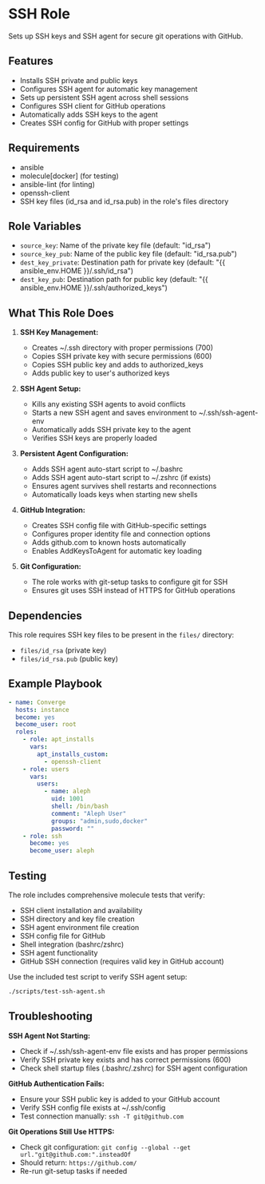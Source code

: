 SSH Role
========

Sets up SSH keys and SSH agent for secure git operations with GitHub.

Features
--------

- Installs SSH private and public keys
- Configures SSH agent for automatic key management
- Sets up persistent SSH agent across shell sessions
- Configures SSH client for GitHub operations
- Automatically adds SSH keys to the agent
- Creates SSH config for GitHub with proper settings

Requirements
------------

- ansible
- molecule[docker] (for testing)
- ansible-lint (for linting)
- openssh-client
- SSH key files (id_rsa and id_rsa.pub) in the role's files directory

Role Variables
--------------

- `source_key`: Name of the private key file (default: "id_rsa")
- `source_key_pub`: Name of the public key file (default: "id_rsa.pub")  
- `dest_key_private`: Destination path for private key (default: "{{ ansible_env.HOME }}/.ssh/id_rsa")
- `dest_key_pub`: Destination path for public key (default: "{{ ansible_env.HOME }}/.ssh/authorized_keys")

What This Role Does
------------------

1. **SSH Key Management:**
   - Creates ~/.ssh directory with proper permissions (700)
   - Copies SSH private key with secure permissions (600)
   - Copies SSH public key and adds to authorized_keys
   - Adds public key to user's authorized keys

2. **SSH Agent Setup:**
   - Kills any existing SSH agents to avoid conflicts
   - Starts a new SSH agent and saves environment to ~/.ssh/ssh-agent-env
   - Automatically adds SSH private key to the agent
   - Verifies SSH keys are properly loaded

3. **Persistent Agent Configuration:**
   - Adds SSH agent auto-start script to ~/.bashrc
   - Adds SSH agent auto-start script to ~/.zshrc (if exists)
   - Ensures agent survives shell restarts and reconnections
   - Automatically loads keys when starting new shells

4. **GitHub Integration:**
   - Creates SSH config file with GitHub-specific settings
   - Configures proper identity file and connection options
   - Adds github.com to known hosts automatically
   - Enables AddKeysToAgent for automatic key loading

5. **Git Configuration:**
   - The role works with git-setup tasks to configure git for SSH
   - Ensures git uses SSH instead of HTTPS for GitHub operations

Dependencies
------------

This role requires SSH key files to be present in the `files/` directory:
- `files/id_rsa` (private key)
- `files/id_rsa.pub` (public key)

Example Playbook
----------------

```yaml
- name: Converge
  hosts: instance
  become: yes
  become_user: root
  roles:
    - role: apt_installs
      vars:
        apt_installs_custom:
          - openssh-client
    - role: users
      vars:
        users:
          - name: aleph
            uid: 1001
            shell: /bin/bash
            comment: "Aleph User"
            groups: "admin,sudo,docker"
            password: ""
    - role: ssh
      become: yes
      become_user: aleph
```

Testing
-------

The role includes comprehensive molecule tests that verify:
- SSH client installation and availability
- SSH directory and key file creation
- SSH agent environment file creation
- SSH config file for GitHub
- Shell integration (bashrc/zshrc)
- SSH agent functionality
- GitHub SSH connection (requires valid key in GitHub account)

Use the included test script to verify SSH agent setup:
```bash
./scripts/test-ssh-agent.sh
```

Troubleshooting
--------------

**SSH Agent Not Starting:**
- Check if ~/.ssh/ssh-agent-env file exists and has proper permissions
- Verify SSH private key exists and has correct permissions (600)
- Check shell startup files (.bashrc/.zshrc) for SSH agent configuration

**GitHub Authentication Fails:**
- Ensure your SSH public key is added to your GitHub account
- Verify SSH config file exists at ~/.ssh/config
- Test connection manually: `ssh -T git@github.com`

**Git Operations Still Use HTTPS:**
- Check git configuration: `git config --global --get url."git@github.com:".insteadOf`
- Should return: `https://github.com/`
- Re-run git-setup tasks if needed